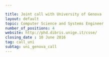 ```yaml
---

title: Joint call with University of Genova
layout: default
topic: Computer Science and Systems Engineer
number_of_positions: 4
website: http://phd.dibris.unige.it/csse/
closing_date : 10 June 2016
tag: call_uni
subtag: uni_genova_call
---
```

